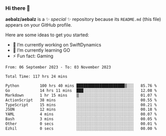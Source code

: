 ### Hi there 👋

**aebalz/aebalz** is a ✨ _special_ ✨ repository because its `README.md` (this file) appears on your GitHub profile.

Here are some ideas to get you started:

- 🔭 I’m currently working on SwiftDynamics
- 🌱 I’m currently learning GO
-  ⚡ Fun fact: Gaming
  
  <!--
- 👯 I’m looking to collaborate on ...
- 🤔 I’m looking for help with ...
- 💬 Ask me about ...
- 📫 How to reach me: ...
- 😄 Pronouns: ...
-->

<!--START_SECTION:waka-->

```txt
From: 06 September 2023 - To: 03 November 2023

Total Time: 117 hrs 24 mins

Python         100 hrs 40 mins █████████████████████▒░░░   85.76 %
Go             14 hrs 11 mins  ███░░░░░░░░░░░░░░░░░░░░░░   12.08 %
Markdown       1 hr 15 mins    ▒░░░░░░░░░░░░░░░░░░░░░░░░   01.07 %
ActionScript   38 mins         ░░░░░░░░░░░░░░░░░░░░░░░░░   00.55 %
TypeScript     15 mins         ░░░░░░░░░░░░░░░░░░░░░░░░░   00.21 %
JSON           12 mins         ░░░░░░░░░░░░░░░░░░░░░░░░░   00.18 %
YAML           4 mins          ░░░░░░░░░░░░░░░░░░░░░░░░░   00.07 %
Bash           3 mins          ░░░░░░░░░░░░░░░░░░░░░░░░░   00.05 %
Other          0 secs          ░░░░░░░░░░░░░░░░░░░░░░░░░   00.01 %
Ezhil          0 secs          ░░░░░░░░░░░░░░░░░░░░░░░░░   00.00 %
```

<!--END_SECTION:waka-->
